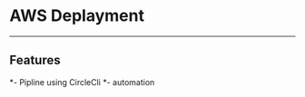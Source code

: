 # AWS Deplayment 
_____________________________________________________________________
## Features
*- Pipline using CircleCli
*- automation 
